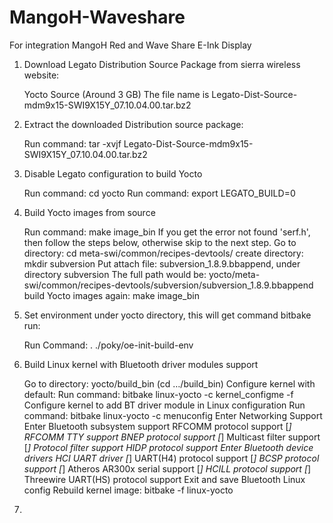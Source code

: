# MangoH-Waveshare
For integration MangoH Red and Wave Share E-Ink Display


1. Download Legato Distribution Source Package from sierra wireless website:

    Yocto Source (Around 3 GB)
    The file name is Legato-Dist-Source-mdm9x15-SWI9X15Y_07.10.04.00.tar.bz2

2. Extract the downloaded Distribution source package:

    Run command: tar -xvjf Legato-Dist-Source-mdm9x15-SWI9X15Y_07.10.04.00.tar.bz2

3. Disable Legato configuration to build Yocto

    Run command: cd yocto
    Run command: export LEGATO_BUILD=0

4. Build Yocto images from source

    Run command: make image_bin
    If you get the error not found 'serf.h', then follow the steps below, otherwise skip to the next step.
        Go to directory: cd meta-swi/common/recipes-devtools/
        create directory: mkdir subversion
        Put attach file: subversion_1.8.9.bbappend, under directory subversion
        The full path would be: yocto/meta-swi/common/recipes-devtools/subversion/subversion_1.8.9.bbappend
        build Yocto images again: make image_bin
5. Set environment under yocto directory, this will get command bitbake run:

    Run Command: . ./poky/oe-init-build-env
    
6. Build Linux kernel with Bluetooth driver modules support

    Go to directory: yocto/build_bin (cd …/build_bin)
    Configure kernel with default:
        Run command: bitbake linux-yocto -c kernel_configme -f
    Configure kernel to add BT driver module in Linux configuration
        Run command: bitbake linux-yocto -c menuconfig
        Enter Networking Support
        Enter <M> Bluetooth subsystem support
            <M> RFCOMM protocol support
            [*] RFCOMM TTY support
            <M> BNEP protocol support
            [*] Multicast filter support
            [*] Protocol filter support
            <M> HIDP protocol support
        Enter Bluetooth device drivers
            <M> HCI UART driver
            [*] UART(H4) protocol support
            [*] BCSP protocol support
            [*] Atheros AR300x serial support
            [*] HCILL protocol support
            [*] Threewire UART(HS) protocol support
    Exit and save Bluetooth Linux config
    Rebuild kernel image: bitbake -f linux-yocto
 
 7.


